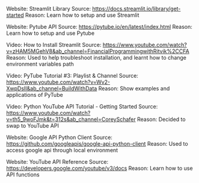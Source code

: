 Website: Streamlit Library
Source: https://docs.streamlit.io/library/get-started
Reason: Learn how to setup and use Streamlit

Website: Pytube API
Source: https://pytube.io/en/latest/index.html
Reason: Learn how to setup and use Pytube

Video: How to Install Streamlit
Source: https://www.youtube.com/watch?v=zHAM5MGehV8&ab_channel=FinancialProgrammingwithRitvik%2CCFA
Reason: Used to help troubleshoot installation, and learnt how to change environment variables path

Video: PyTube Tutorial #3: Playlist & Channel
Source: https://www.youtube.com/watch?v=Wv2-XwpDsII&ab_channel=BuildWithData
Reason: Show examples and applications of PyTube

Video: Python YouTube API Tutorial - Getting Started
Source: https://www.youtube.com/watch?v=th5_9woFJmk&t=312s&ab_channel=CoreySchafer
Reason: Decided to swap to YouTube API

Website: Google API Python Client
Source: https://github.com/googleapis/google-api-python-client
Reason: Used to access google api through local environment

Website: YouTube API Reference
Source: https://developers.google.com/youtube/v3/docs
Reason: Learn how to use API functions

